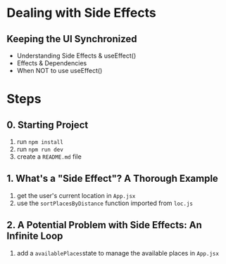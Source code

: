 # Dealing with Side Effects

## Keeping the UI Synchronized

- Understanding Side Effects & useEffect()
- Effects & Dependencies
- When NOT to use useEffect()

# Steps

## 0. Starting Project

1. run `npm install`
2. run `npm run dev`
3. create a `README.md` file

## 1. What's a "Side Effect"? A Thorough Example

1. get the user's current location in `App.jsx`
2. use the `sortPlacesByDistance` function imported from `loc.js`

## 2. A Potential Problem with Side Effects: An Infinite Loop

1. add a `availablePlaces`state to manage the available places in `App.jsx`
